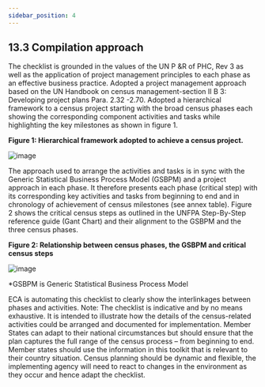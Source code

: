 ```yaml
---
sidebar_position: 4
---
```


## 13.3 Compilation approach

The checklist is grounded in the values of the UN P &R of PHC, Rev 3 as well as the application of project management principles to each phase as an effective business practice. Adopted a project management approach based on the UN Handbook on census management-section II B 3: Developing project plans Para. 2.32 -2.70. Adopted a hierarchical framework to a census project starting with the broad census phases each showing the corresponding component activities and tasks while highlighting the key milestones as shown in figure 1.

**Figure 1: Hierarchical framework adopted to achieve a census project.**

![image](https://github.com/tech-acs/e-census-handbook/assets/11533121/053e90ce-8289-4272-adf0-7dcfe26c365f)


 
The approach used to arrange the activities and tasks is in sync with the Generic Statistical Business Process Model (GSBPM) and a project approach in each phase. It therefore presents each phase (critical step) with its corresponding key activities and tasks from beginning to end and in chronology of achievement of census milestones (see annex table). Figure 2 shows the critical census steps as outlined in the UNFPA Step-By-Step reference guide (Gant Chart) and their alignment to the GSBPM and the three census phases.

**Figure 2: Relationship between census phases, the GSBPM and critical census steps**

![image](https://github.com/tech-acs/e-census-handbook/assets/11533121/1aefc156-6575-4426-9630-1a624fa59493)

*GSBPM is Generic Statistical Business Process Model

ECA is automating this checklist to clearly show the interlinkages between phases and activities.
Note: The checklist is indicative and by no means exhaustive.  It is intended to illustrate how the details of the census-related activities could be arranged and documented for implementation.  Member States can adapt to their national circumstances but should ensure that the plan captures the full range of the census process – from beginning to end. Member states should use the information in this toolkit that is relevant to their country situation. Census planning should be dynamic and flexible, the implementing agency will need to react to changes in the environment as they occur and hence adapt the checklist.
